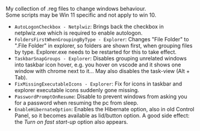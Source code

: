 My collection of .reg files to change windows behaviour.  
Some scripts may be Win 11 specific and not apply to win 10.

- `AutoLogonCheckbox - Netplwiz`: Brings back the checkbox in netplwiz.exe which is required to enable autologon.
- `FoldersFirstWhenGroupingByType - Explorer`: Changes "File Folder" to ".File Folder" in explorer, so folders are shown first, when grouping files by type. Explorer.exe needs to be restarted for this to take effect.
- `TaskbarSnapGroups - Explorer`: Disables grouping unrelated windows into taskbar icon hover, e.g. you hover on vscode and it shows one window with chrome next to it... May also disables the task-view (Alt + Tab).
- `FixMissingExecutableIcons - Explorer`: Fix for icons in taskbar and explorer executable icons suddenly gone missing.
- `PasswordPromptOnResume`: Disable to prevent windows from asking you for a password when resuming the pc from sleep.
- `EnableHibernateOption`: Enables the Hibernate option, also in old Control Panel, so it becomes available as lid/button option. A good side effect: the *Turn on fast start-up* option also appears. 
